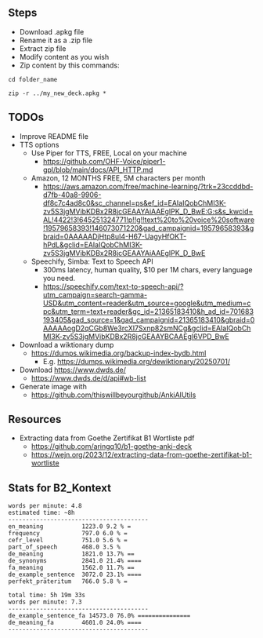 ## Steps
- Download .apkg file
- Rename it as a .zip file
- Extract zip file
- Modify content as you wish
- Zip content by this commands:

`cd folder_name`

`zip -r ../my_new_deck.apkg *`

## TODOs
- Improve README file
- TTS options
  - Use Piper for TTS, FREE, Local on your machine
    - https://github.com/OHF-Voice/piper1-gpl/blob/main/docs/API_HTTP.md
  - Amazon, 12 MONTHS FREE, 5M characters per month
    - https://aws.amazon.com/free/machine-learning/?trk=23ccddbd-d7fb-40a8-9906-df8c7c4ad8c0&sc_channel=ps&ef_id=EAIaIQobChMI3K-zv5S3jgMVibKDBx2R8jcGEAAYAiAAEgIPK_D_BwE:G:s&s_kwcid=AL!4422!3!645251324771!p!!g!!text%20to%20voice%20software!19579658393!146073071220&gad_campaignid=19579658393&gbraid=0AAAAADjHtp8uI4-H67-UagyHfOKT-hPdL&gclid=EAIaIQobChMI3K-zv5S3jgMVibKDBx2R8jcGEAAYAiAAEgIPK_D_BwE
  - Speechify, Simba: Text to Speech API
    - 300ms latency, human quality, $10 per 1M chars, every language you need.
    - https://speechify.com/text-to-speech-api/?utm_campaign=search-gamma-USD&utm_content=reader&utm_source=google&utm_medium=cpc&utm_term=text+reader&gc_id=21365183410&h_ad_id=701683193405&gad_source=1&gad_campaignid=21365183410&gbraid=0AAAAAogD2qCGb8We3rcXI7Sxnp82smNCg&gclid=EAIaIQobChMI3K-zv5S3jgMVibKDBx2R8jcGEAAYBCAAEgI6VPD_BwE
- Download a wiktionary dump
  - https://dumps.wikimedia.org/backup-index-bydb.html
    - E.g. https://dumps.wikimedia.org/dewiktionary/20250701/
- Download https://www.dwds.de/
  - https://www.dwds.de/d/api#wb-list
- Generate image with
  - https://github.com/thiswillbeyourgithub/AnkiAIUtils

## Resources
- Extracting data from Goethe Zertifikat B1 Wortliste pdf
    - https://github.com/aringq10/b1-goethe-anki-deck
    - https://wejn.org/2023/12/extracting-data-from-goethe-zertifikat-b1-wortliste


## Stats for B2_Kontext
```
words per minute: 4.8
estimated time: ~8h
----------------------------------------
en_meaning           1223.0 9.2 % =
frequency            797.0 6.0 % =
cefr_level           751.0 5.6 % =
part_of_speech       468.0 3.5 % 
de_meaning           1821.0 13.7% ==
de_synonyms          2841.0 21.4% ====
fa_meaning           1562.0 11.7% ==
de_example_sentence  3072.0 23.1% ====
perfekt_präteritum   766.0 5.8 % =
```

```
total time: 5h 19m 33s
words per minute: 7.3
----------------------------------------
de_example_sentence_fa 14573.0 76.0% ===============
de_meaning_fa        4601.0 24.0% ====
----------------------------------------

```